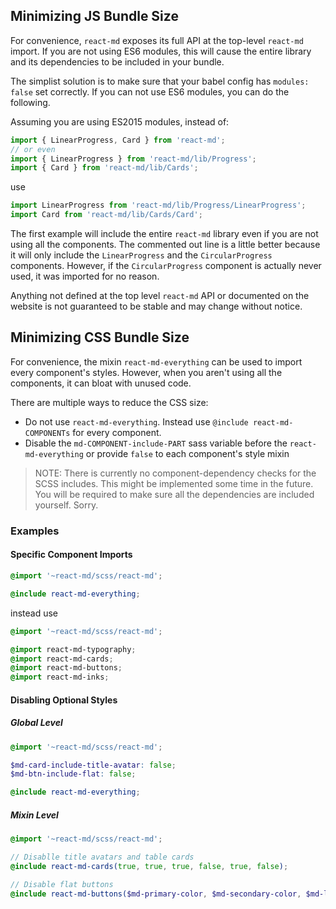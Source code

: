 ## Minimizing JS Bundle Size
For convenience, `react-md` exposes its full API at the top-level `react-md` import. If you are not
using ES6 modules, this will cause the entire library and its dependencies to be included in your bundle.

The simplist solution is to make sure that your babel config has `modules: false` set correctly. If you can
not use ES6 modules, you can do the following.

Assuming you are using ES2015 modules, instead of:

```js
import { LinearProgress, Card } from 'react-md';
// or even
import { LinearProgress } from 'react-md/lib/Progress';
import { Card } from 'react-md/lib/Cards';
```

use

```js
import LinearProgress from 'react-md/lib/Progress/LinearProgress';
import Card from 'react-md/lib/Cards/Card';
```

The first example will include the entire `react-md` library even if you are not using all the components.
The commented out line is a little better because it will only include the `LinearProgress` and the `CircularProgress`
components. However, if the `CircularProgress` component is actually never used, it was imported for no reason.

Anything not defined at the top level `react-md` API or documented on the website is not guaranteed to be stable
and may change without notice.

## Minimizing CSS Bundle Size
For convenience, the mixin `react-md-everything` can be used to import every component's styles. However,
when you aren't using all the components, it can bloat with unused code.

There are multiple ways to reduce the CSS size:

- Do not use `react-md-everything`. Instead use `@include react-md-COMPONENTs` for every component.
- Disable the `md-COMPONENT-include-PART` sass variable before the `react-md-everything` or provide `false`
to each component's style mixin

> NOTE: There is currently no component-dependency checks for the SCSS includes. This might be implemented
some time in the future. You will be required to make sure all the dependencies are included yourself. Sorry.

### Examples

#### Specific Component Imports

```scss
@import '~react-md/scss/react-md';

@include react-md-everything;
```

instead use

```scss
@import '~react-md/scss/react-md';

@import react-md-typography;
@import react-md-cards;
@import react-md-buttons;
@import react-md-inks;
```

#### Disabling Optional Styles

##### Global Level

```scss
@import '~react-md/scss/react-md';

$md-card-include-title-avatar: false;
$md-btn-include-flat: false;

@include react-md-everything;
```

##### Mixin Level

```scss
@import '~react-md/scss/react-md';

// Disablle title avatars and table cards
@include react-md-cards(true, true, true, false, true, false);

// Disable flat buttons
@include react-md-buttons($md-primary-color, $md-secondary-color, $md-light-theme, true, false);
```
